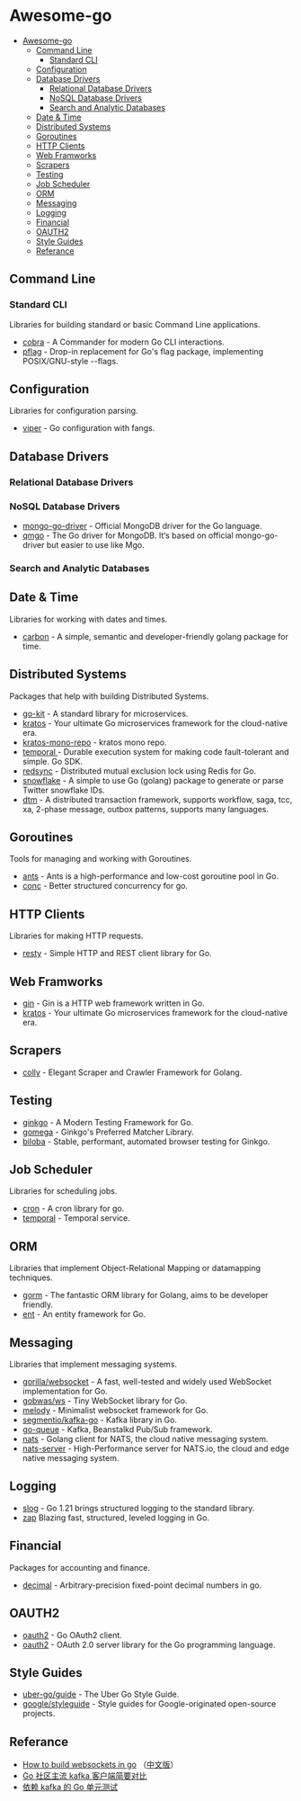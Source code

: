 # Awesome-go

- [Awesome-go](#awesome-go)
  - [Command Line](#command-line)
    - [Standard CLI](#standard-cli)
  - [Configuration](#configuration)
  - [Database Drivers](#database-drivers)
    - [Relational Database Drivers](#relational-database-drivers)
    - [NoSQL Database Drivers](#nosql-database-drivers)
    - [Search and Analytic Databases](#search-and-analytic-databases)
  - [Date \& Time](#date--time)
  - [Distributed Systems](#distributed-systems)
  - [Goroutines](#goroutines)
  - [HTTP Clients](#http-clients)
  - [Web Framworks](#web-framworks)
  - [Scrapers](#scrapers)
  - [Testing](#testing)
  - [Job Scheduler](#job-scheduler)
  - [ORM](#orm)
  - [Messaging](#messaging)
  - [Logging](#logging)
  - [Financial](#financial)
  - [OAUTH2](#oauth2)
  - [Style Guides](#style-guides)
  - [Referance](#referance)


## Command Line

### Standard CLI

Libraries for building standard or basic Command Line applications.

- [cobra](https://github.com/spf13/cobra) - A Commander for modern Go CLI interactions.
- [pflag](https://github.com/spf13/pflag) - Drop-in replacement for Go's flag package, implementing POSIX/GNU-style --flags.

## Configuration

Libraries for configuration parsing.

- [viper](https://github.com/spf13/viper) - Go configuration with fangs.

## Database Drivers

### Relational Database Drivers

### NoSQL Database Drivers

- [mongo-go-driver](https://github.com/mongodb/mongo-go-driver) - Official MongoDB driver for the Go language.
- [qmgo](https://github.com/qiniu/qmgo) - The Go driver for MongoDB. It‘s based on official mongo-go-driver but easier to use like Mgo. 

### Search and Analytic Databases

## Date & Time

Libraries for working with dates and times.

- [carbon](https://github.com/golang-module/carbon) - A simple, semantic and developer-friendly golang package for time.

## Distributed Systems

Packages that help with building Distributed Systems.

- [go-kit](https://github.com/go-kit/kit) - A standard library for microservices.
- [kratos](https://github.com/go-kratos/kratos) - Your ultimate Go microservices framework for the cloud-native era.
- [kratos-mono-repo](https://github.com/codingcn/kratos-mono-repo) - kratos mono repo.
- [temporal ](https://github.com/temporalio/sdk-go) - Durable execution system for making code fault-tolerant and simple. Go SDK.
- [redsync](https://github.com/go-redsync/redsync) - Distributed mutual exclusion lock using Redis for Go.
- [snowflake](https://github.com/bwmarrin/snowflake) - A simple to use Go (golang) package to generate or parse Twitter snowflake IDs.
- [dtm](https://github.com/dtm-labs/dtm) - A distributed transaction framework, supports workflow, saga, tcc, xa, 2-phase message, outbox patterns, supports many languages.

## Goroutines

Tools for managing and working with Goroutines.

- [ants](https://github.com/panjf2000/ants) - Ants is a high-performance and low-cost goroutine pool in Go.
- [conc](https://github.com/sourcegraph/conc) - Better structured concurrency for go.

## HTTP Clients

Libraries for making HTTP requests.

- [resty](https://github.com/go-resty/resty) - Simple HTTP and REST client library for Go.

## Web Framworks

- [gin](https://github.com/gin-gonic/gin) - Gin is a HTTP web framework written in Go.
- [kratos](https://github.com/go-kratos/kratos) - Your ultimate Go microservices framework for the cloud-native era.

## Scrapers

- [colly](https://github.com/gocolly/colly) - Elegant Scraper and Crawler Framework for Golang.

## Testing

- [ginkgo](https://github.com/onsi/ginkgo) - A Modern Testing Framework for Go.
- [gomega](https://github.com/onsi/gomega) - Ginkgo's Preferred Matcher Library.
- [biloba](https://github.com/onsi/biloba) - Stable, performant, automated browser testing for Ginkgo.

## Job Scheduler

Libraries for scheduling jobs.

- [cron](https://github.com/robfig/cron) - A cron library for go.
- [temporal](https://github.com/temporalio/temporal) - Temporal service.

## ORM

Libraries that implement Object-Relational Mapping or datamapping techniques.

- [gorm](https://github.com/go-gorm/gorm) - The fantastic ORM library for Golang, aims to be developer friendly.
- [ent](https://github.com/ent/ent) - An entity framework for Go.

## Messaging

Libraries that implement messaging systems.

- [gorilla/websocket](https://github.com/gorilla/websocket) - A fast, well-tested and widely used WebSocket implementation for Go.
- [gobwas/ws](https://github.com/gobwas/ws) - Tiny WebSocket library for Go.
- [melody](https://github.com/olahol/melody) - Minimalist websocket framework for Go.
- [segmentio/kafka-go](https://github.com/segmentio/kafka-go) - Kafka library in Go.
- [go-queue](https://github.com/zeromicro/go-queue) - Kafka, Beanstalkd Pub/Sub framework.
- [nats](https://github.com/nats-io/nats.go) - Golang client for NATS, the cloud native messaging system.
- [nats-server](https://github.com/nats-io/nats-server) - High-Performance server for NATS.io, the cloud and edge native messaging system.

## Logging

- [slog](https://go.dev/blog/slog) - Go 1.21 brings structured logging to the standard library.
- [zap](https://github.com/uber-go/zap) Blazing fast, structured, leveled logging in Go.

## Financial

Packages for accounting and finance.

- [decimal](https://github.com/shopspring/decimal) - Arbitrary-precision fixed-point decimal numbers in go.

## OAUTH2

- [oauth2](https://github.com/golang/oauth2) - Go OAuth2 client.
- [oauth2](https://github.com/go-oauth2/oauth2) - OAuth 2.0 server library for the Go programming language.

## Style Guides

- [uber-go/guide](https://github.com/uber-go/guide) - The Uber Go Style Guide.
- [google/styleguide](https://github.com/google/styleguide) - Style guides for Google-originated open-source projects.

## Referance
- [How to build websockets in go](https://yalantis.com/blog/how-to-build-websockets-in-go/)
（[中文版](https://tonybai.com/2019/09/28/how-to-build-websockets-in-go/)）
- [Go 社区主流 kafka 客户端简要对比](https://tonybai.com/2022/03/28/the-comparison-of-the-go-community-leading-kakfa-clients/)
- [依赖 kafka 的 Go 单元测试](https://tonybai.com/2024/01/08/go-unit-testing-deps-on-kafka/)
